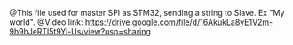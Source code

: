 @This file used for master SPI as STM32, sending a string to Slave. Ex "My world". 
@Video link: https://drive.google.com/file/d/16AkukLa8yE1V2m-9h9hJeRTl5t9Yi-Us/view?usp=sharing

